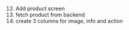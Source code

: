 12. Add product screen
1. fetch product from backend
1. create 3 columns for image, info and action
